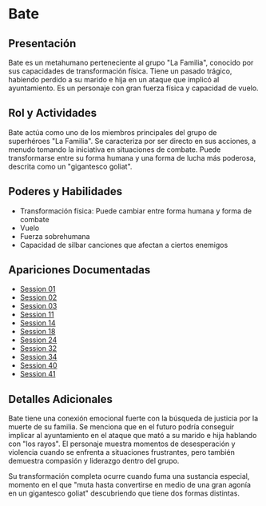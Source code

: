 # Bate

## Presentación
Bate es un metahumano perteneciente al grupo "La Familia", conocido por sus capacidades de transformación física. Tiene un pasado trágico, habiendo perdido a su marido e hija en un ataque que implicó al ayuntamiento. Es un personaje con gran fuerza física y capacidad de vuelo.

## Rol y Actividades
Bate actúa como uno de los miembros principales del grupo de superhéroes "La Familia". Se caracteriza por ser directo en sus acciones, a menudo tomando la iniciativa en situaciones de combate. Puede transformarse entre su forma humana y una forma de lucha más poderosa, descrita como un "gigantesco goliat".

## Poderes y Habilidades
- Transformación física: Puede cambiar entre forma humana y forma de combate
- Vuelo
- Fuerza sobrehumana
- Capacidad de silbar canciones que afectan a ciertos enemigos

## Apariciones Documentadas
- [Session 01](../../campaigns/la-familia/session-01.md)
- [Session 02](../../campaigns/la-familia/session-02.md)
- [Session 03](../../campaigns/la-familia/session-03.md)
- [Session 11](../../campaigns/la-familia/session-11.md)
- [Session 14](../../campaigns/la-familia/session-14.md)
- [Session 18](../../campaigns/la-familia/session-18.md)
- [Session 24](../../campaigns/la-familia/session-24.md)
- [Session 32](../../campaigns/la-familia/session-32.md)
- [Session 34](../../campaigns/la-familia/session-34.md)
- [Session 40](../../campaigns/la-familia/session-40.md)
- [Session 41](../../campaigns/la-familia/session-41.md)

## Detalles Adicionales
Bate tiene una conexión emocional fuerte con la búsqueda de justicia por la muerte de su familia. Se menciona que en el futuro podría conseguir implicar al ayuntamiento en el ataque que mató a su marido e hija hablando con "los rayos". El personaje muestra momentos de desesperación y violencia cuando se enfrenta a situaciones frustrantes, pero también demuestra compasión y liderazgo dentro del grupo.

Su transformación completa ocurre cuando fuma una sustancia especial, momento en el que "muta hasta convertirse en medio de una gran agonía en un gigantesco goliat" descubriendo que tiene dos formas distintas.